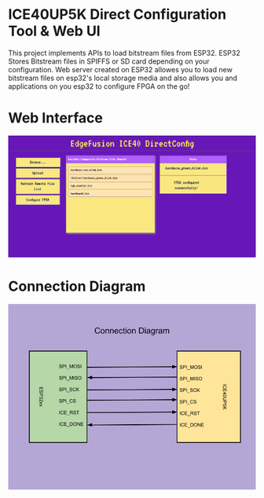 # ICE40UP5K Direct Configuration Tool & Web UI
This project implements APIs to load bitstream files from ESP32. ESP32 Stores Bitstream files in SPIFFS or SD card depending on your configuration. Web server created on ESP32 allowes you to load new bitstream files on esp32's local storage media and also allows you and applications on you esp32 to configure FPGA on the go!

# Web Interface 
![Web Interface Screenshot ](assets/WebInterface.png)

# Connection Diagram 
![Connections](assets/ICE40-ESP32%20Connections.png)
